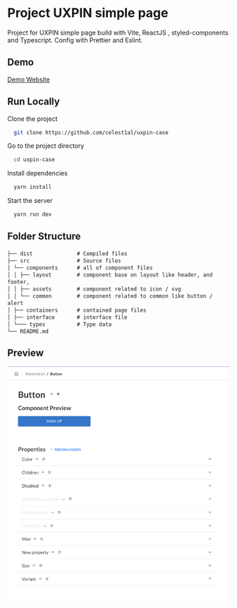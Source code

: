 # Project UXPIN simple page

Project for UXPIN simple page build with Vite, ReactJS , styled-components and Typescript. Config with Prettier and Eslint.

## Demo

[Demo Website](http://localhost:3000)

## Run Locally

Clone the project

```bash
  git clone https://github.com/celest1al/uxpin-case
```

Go to the project directory

```bash
  cd uxpin-case
```

Install dependencies

```bash
  yarn install
```

Start the server

```bash
  yarn run dev
```

## Folder Structure

```
├── dist              # Compiled files
├── src               # Source files
│ └── components      # all of component files
│ │ ├── layout        # component base on layout like header, and footer,
│ │ ├── assets        # component related to icon / svg
│ │ └── common        # component related to common like button / alert
│ ├── containers      # contained page files
│ ├── interface       # interface file
│ └─── types          # Type data
└── README.md
```

## Preview
![Preview](/public/screenshot/preview.png)